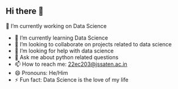 ## Hi there 👋

 
 🔭 I’m currently working on Data Science
- 🌱 I’m currently learning Data Science
- 👯 I’m looking to collaborate on projects related to data science
- 🤔 I’m looking for help with data science
- 💬 Ask me about python related questions
- 📫 How to reach me: 22ec203@jssaten.ac.in
- 😄 Pronouns: He/Him
- ⚡ Fun fact: Data Science is the love of my life

